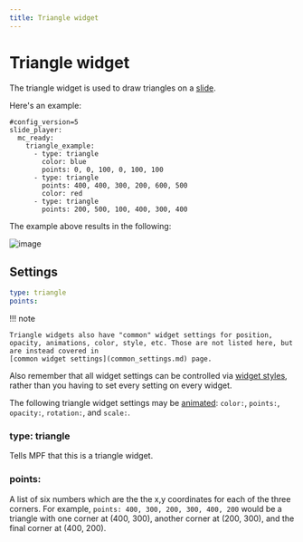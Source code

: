 ```yaml
---
title: Triangle widget
---
```


# Triangle widget


The triangle widget is used to draw triangles on a
[slide](../slides/index.md).

Here's an example:

``` mpf-mc-config
#config_version=5
slide_player:
  mc_ready:
    triangle_example:
      - type: triangle
        color: blue
        points: 0, 0, 100, 0, 100, 100
      - type: triangle
        points: 400, 400, 300, 200, 600, 500
        color: red
      - type: triangle
        points: 200, 500, 100, 400, 300, 400
```

The example above results in the following:

![image](../images/triangle.png)

## Settings

``` yaml
type: triangle
points:
```

!!! note

    Triangle widgets also have "common" widget settings for position,
    opacity, animations, color, style, etc. Those are not listed here, but
    are instead covered in
    [common widget settings](common_settings.md) page.

Also remember that all widget settings can be controlled via
[widget styles](styles.md), rather than you having to set every setting on every
widget.

The following triangle widget settings may be
[animated](animation.md):
`color:`, `points:`, `opacity:`, `rotation:`, and `scale:`.

### type: triangle

Tells MPF that this is a triangle widget.

### points:

A list of six numbers which are the the x,y coordinates for each of the
three corners. For example, `points: 400, 300, 200, 300, 400, 200` would
be a triangle with one corner at (400, 300), another corner at (200,
300), and the final corner at (400, 200).
